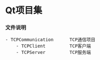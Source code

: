 <h1>Qt项目集</h1>
<h3>文件说明</h3>
<pre>
- TCPCommunication      TCP通信项目
    - TCPClient         TCP客户端
    - TCPServer         TCP服务端
</pre>
